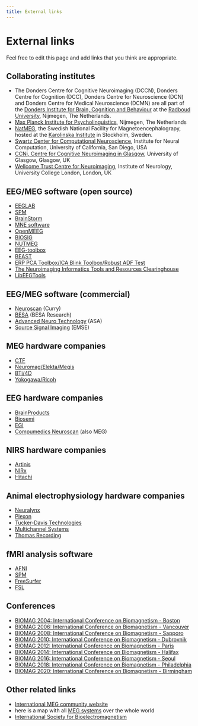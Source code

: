 ```yaml
---
title: External links
---
```


# External links

Feel free to edit this page and add links that you think are appropriate.

## Collaborating institutes

* The Donders Centre for Cognitive Neuroimaging (DCCN), Donders Centre for Cognition (DCC), Donders Centre for Neuroscience (DCN) and Donders Centre for Medical Neuroscience (DCMN) are all part of the [Donders Institute for Brain, Cognition and Behaviour](http://www.ru.nl/donders) at the [Radboud University](http://www.ru.nl), Nijmegen, The Netherlands.
* [Max Planck Institute for Psycholinguistics](http://www.mpi.nl), Nijmegen, The Netherlands
* [NatMEG](http://www.natmeg.se), the Swedish National Facility for Magnetoencephalograpy, hosted at the [Karolinska Institute](http://www.ki.se) in Stockholm, Sweden.
* [Swartz Center for Computational Neuroscience](http://sccn.ucsd.edu), Institute for Neural Computation, University of California, San Diego, USA
* [CCNi, Centre for Cognitive Neuroimaging in Glasgow](http://www.ccni.gla.ac.uk), University of Glasgow, Glasgow, UK
* [Wellcome Trust Centre for Neuroimaging](http://www.fil.ion.ucl.ac.uk/), Institute of Neurology, University College London, London, UK

## EEG/MEG software (open source)

* [EEGLAB](http://www.sccn.ucsd.edu/eeglab)
* [SPM](http://www.fil.ion.ucl.ac.uk/spm/)
* [BrainStorm](http://neuroimage.usc.edu/brainstorm)
* [MNE software](http://www.nmr.mgh.harvard.edu/martinos/userInfo/data/sofMNE.php)
* [OpenMEEG](http://www-sop.inria.fr/odyssee/software/OpenMEEG/)
* [BIOSIG](http://biosig.sourceforge.net)
* [NUTMEG](http://nutmeg.berkeley.edu)
* [EEG-toolbox](http://eeg.sourceforge.net)
* [BEAST](http://www.columbia.edu/~cs2028/beast/beast.htm)
* [ERP PCA Toolbox/ICA Blink Toolbox/Robust ADF Test](http://homepage.mac.com/jdien07/)
* [The Neuroimaging Informatics Tools and Resources Clearinghouse](http://www.nitrc.org/)
* [LibEEGTools](http://libeegtools.sf.net)

## EEG/MEG software (commercial)

* [Neuroscan](http://www.neuro.com) (Curry)
* [BESA](http://www.besa.de) (BESA Research)
* [Advanced Neuro Technology](http://www.ant-software.nl) (ASA)
* [Source Signal Imaging](http://www.sourcesignal.com) (EMSE)

## MEG hardware companies

* [CTF](http://www.ctf.com)
* [Neuromag/Elekta/Megis](http://www.neuromag.com)
* [BTi/4D](http://www.4dneuroimaging.com)
* [Yokogawa/Ricoh](http://www.yokogawa.com/rd/pdf/TR/rd-tr-r00038-006.pdf)

## EEG hardware companies

* [BrainProducts](http://www.brainproducts.de)
* [Biosemi](http://www.biosemi.com)
* [EGI](http://www.egi.com)
* [Compumedics Neuroscan](https://compumedicsneuroscan.com/) (also MEG)

## NIRS hardware companies

* [Artinis](https://www.artinis.com)
* [NIRx](https://nirx.net)
* [Hitachi](http://www.hitachimed.com/products/OpticalTopography)

## Animal electrophysiology hardware companies

* [Neuralynx](https://neuralynx.com)
* [Plexon](https://plexon.com)
* [Tucker-Davis Technologies](https://www.tdt.com)
* [Multichannel Systems](https://www.multichannelsystems.com)
* [Thomas Recording](https://www.thomasrecording.com)

## fMRI analysis software

* [AFNI](http://afni.nimh.nih.gov/afni)
* [SPM](http://www.fil.ion.ucl.ac.uk/spm)
* [FreeSurfer](http://surfer.nmr.mgh.harvard.edu)
* [FSL](http://www.fmrib.ox.ac.uk/fsl)

## Conferences

* [BIOMAG 2004: International Conference on Biomagnetism - Boston](http://www.biomag2004.net)
* [BIOMAG 2006: International Conference on Biomagnetism - Vancouver](http://www.biomag2006.ca)
* [BIOMAG 2008: International Conference on Biomagnetism - Sapporo](http://www.biomag2008.org)
* [BIOMAG 2010: International Conference on Biomagnetism - Dubrovnik](http://www.biomag2010.org)
* [BIOMAG 2012: International Conference on Biomagnetism - Paris](http://www.biomag2012.org)
* [BIOMAG 2014: International Conference on Biomagnetism - Halifax](http://www.biomag2014.org)
* [BIOMAG 2016: International Conference on Biomagnetism - Seoul](http://www.biomag2016.org)
* [BIOMAG 2018: International Conference on Biomagnetism - Philadelphia](http://www.biomag2018.org)
* [BIOMAG 2020: International Conference on Biomagnetism - Birmingham](http://www.biomag2020.org)

## Other related links

* [International MEG community website](http://megcommunity.org/)
* here is a map with all [MEG systems](http://tinyurl.com/megsystems) over the whole world
* [International Society for Bioelectromagnetism](http://www.isbem.org)
